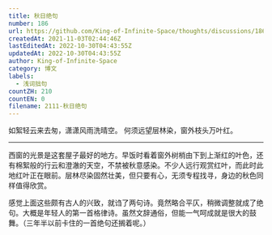 ```yaml
---
title: 秋日绝句
number: 186
url: https://github.com/King-of-Infinite-Space/thoughts/discussions/186
createdAt: 2021-11-03T02:44:46Z
lastEditedAt: 2022-10-30T04:43:55Z
updatedAt: 2022-10-30T04:43:55Z
author: King-of-Infinite-Space
category: 博文
labels:
  - 浅词拙句
countZH: 210
countEN: 0
filename: 2111-秋日绝句
---
```


如絮轻云来去匆，潇潇风雨洗晴空。
何须远望层林染，窗外枝头万叶红。

---

西窗的光景是这套屋子最好的地方。早饭时看着窗外树梢由下到上渐红的叶色，还有棉絮般的行云和澄澈的天空，不禁被秋意感染。不少人远行观赏红叶，而此时此地红叶正在眼前。层林尽染固然壮美，但只要有心，无须专程找寻，身边的秋色同样值得欣赏。

感觉上面这些颇有古人的兴致，就诌了两句诗。竟然略合平仄，稍微调整就成了绝句。大概是年轻人的第一首格律诗。虽然文辞通俗，但能一气呵成就是很大的鼓舞。（三年半以前卡住的一首绝句还搁着呢。）
<img src='https://count.lnfinite.space/post/37.svg?plus=1' width='0' height='0' />